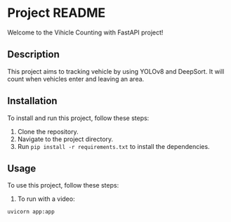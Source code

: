 # Project README

Welcome to the Vihicle Counting with FastAPI project!

## Description

This project aims to tracking vehicle by using YOLOv8 and DeepSort. It will count when vehicles enter and leaving an area.

## Installation

To install and run this project, follow these steps:

1. Clone the repository.
2. Navigate to the project directory.
3. Run `pip install -r requirements.txt` to install the dependencies.

## Usage

To use this project, follow these steps:

1. To run with a video: 
```
uvicorn app:app 
```

